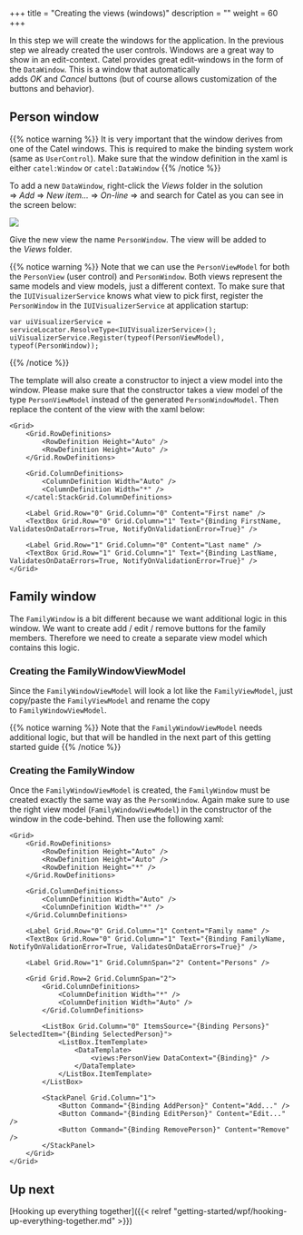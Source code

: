 +++
title = "Creating the views (windows)" 
description = ""
weight = 60
+++

In this step we will create the windows for the application. In the previous step we already created the user controls. Windows are a great way to show in an edit-context. Catel provides great edit-windows in the form of the `DataWindow`. This is a window that automatically adds *OK* and *Cancel* buttons (but of course allows customization of the buttons and behavior).

## Person window

{{% notice warning %}}
It is very important that the window derives from one of the Catel windows. This is required to make the binding system work (same as `UserControl`). Make sure that the window definition in the xaml is either `catel:Window` or `catel:DataWindow`
{{% /notice %}}

To add a new `DataWindow`, right-click the *Views* folder in the solution =\> *Add* =\> *New item...* =\> *On-line* =\> and search for Catel as you can see in the screen below:

![](../../../images/getting-started/wpf/creating-the-windows/itemtemplate.png)

Give the new view the name `PersonWindow`. The view will be added to the *Views* folder.

{{% notice warning %}}
Note that we can use the `PersonViewModel` for both the `PersonView` (user control) and `PersonWindow`. Both views represent the same models and view models, just a different context. To make sure that the `IUIVisualizerService` knows what view to pick first, register the `PersonWindow` in the `IUIVisualizerService` at application startup:

```
var uiVisualizerService = serviceLocator.ResolveType<IUIVisualizerService>();
uiVisualizerService.Register(typeof(PersonViewModel), typeof(PersonWindow));
```
{{% /notice %}}

The template will also create a constructor to inject a view model into the window. Please make sure that the constructor takes a view model of the type `PersonViewModel` instead of the generated `PersonWindowModel`. Then replace the content of the view with the xaml below:

```
<Grid>
    <Grid.RowDefinitions>
        <RowDefinition Height="Auto" />
        <RowDefinition Height="Auto" />
    </Grid.RowDefinitions>

    <Grid.ColumnDefinitions>
        <ColumnDefinition Width="Auto" />
        <ColumnDefinition Width="*" />
    </catel:StackGrid.ColumnDefinitions>

    <Label Grid.Row="0" Grid.Column="0" Content="First name" />
    <TextBox Grid.Row="0" Grid.Column="1" Text="{Binding FirstName, ValidatesOnDataErrors=True, NotifyOnValidationError=True}" />

    <Label Grid.Row="1" Grid.Column="0" Content="Last name" />
    <TextBox Grid.Row="1" Grid.Column="1" Text="{Binding LastName, ValidatesOnDataErrors=True, NotifyOnValidationError=True}" />
</Grid>
```

## Family window

The `FamilyWindow` is a bit different because we want additional logic in this window. We want to create add / edit / remove buttons for the family members. Therefore we need to create a separate view model which contains this logic. 

### Creating the FamilyWindowViewModel

Since the `FamilyWindowViewModel` will look a lot like the `FamilyViewModel`,  just copy/paste the `FamilyViewModel` and rename the copy to `FamilyWindowViewModel`.

{{% notice warning %}}
Note that the `FamilyWindowViewModel` needs additional logic, but that will be handled in the next part of this getting started guide
{{% /notice %}}

### Creating the FamilyWindow

Once the `FamilyWindowViewModel` is created, the `FamilyWindow` must be created exactly the same way as the `PersonWindow`. Again make sure to use the right view model (`FamilyWindowViewModel`) in the constructor of the window in the code-behind. Then use the following xaml:

```
<Grid>
    <Grid.RowDefinitions>
        <RowDefinition Height="Auto" />
        <RowDefinition Height="Auto" />
        <RowDefinition Height="*" />
    </Grid.RowDefinitions>

    <Grid.ColumnDefinitions>
        <ColumnDefinition Width="Auto" />
        <ColumnDefinition Width="*" />
    </Grid.ColumnDefinitions>

    <Label Grid.Row="0" Grid.Column="1" Content="Family name" />
    <TextBox Grid.Row="0" Grid.Column="1" Text="{Binding FamilyName, NotifyOnValidationError=True, ValidatesOnDataErrors=True}" />

    <Label Grid.Row="1" Grid.ColumnSpan="2" Content="Persons" />

    <Grid Grid.Row=2 Grid.ColumnSpan="2">
        <Grid.ColumnDefinitions>
            <ColumnDefinition Width="*" />
            <ColumnDefinition Width="Auto" />
        </Grid.ColumnDefinitions>

        <ListBox Grid.Column="0" ItemsSource="{Binding Persons}" SelectedItem="{Binding SelectedPerson}">
            <ListBox.ItemTemplate>
                <DataTemplate>
                    <views:PersonView DataContext="{Binding}" />
                </DataTemplate>
            </ListBox.ItemTemplate>
        </ListBox>
            
        <StackPanel Grid.Column="1">
            <Button Command="{Binding AddPerson}" Content="Add..." />
            <Button Command="{Binding EditPerson}" Content="Edit..." />
            <Button Command="{Binding RemovePerson}" Content="Remove" />
        </StackPanel>
    </Grid>
</Grid>
```

## Up next

[Hooking up everything together]({{< relref "getting-started/wpf/hooking-up-everything-together.md" >}})
